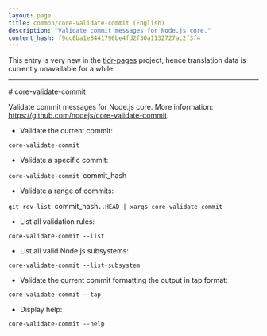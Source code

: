 ```yaml
---
layout: page
title: common/core-validate-commit (English)
description: "Validate commit messages for Node.js core."
content_hash: f9cc8ba1e8441796be4fd2f30a1132727ac2f3f4
---
```


This entry is very new in the [tldr-pages](https://github.com/tldr-pages/tldr) project, hence translation data is currently unavailable for a while.

<hr># core-validate-commit

Validate commit messages for Node.js core.
More information: <https://github.com/nodejs/core-validate-commit>.

- Validate the current commit:

`core-validate-commit`

- Validate a specific commit:

`core-validate-commit `<span class="tldr-var badge badge-pill bg-dark-lm bg-white-dm text-white-lm text-dark-dm font-weight-bold">commit_hash</span>

- Validate a range of commits:

`git rev-list `<span class="tldr-var badge badge-pill bg-dark-lm bg-white-dm text-white-lm text-dark-dm font-weight-bold">commit_hash</span>`..HEAD | xargs core-validate-commit`

- List all validation rules:

`core-validate-commit --list`

- List all valid Node.js subsystems:

`core-validate-commit --list-subsystem`

- Validate the current commit formatting the output in tap format:

`core-validate-commit --tap`

- Display help:

`core-validate-commit --help`
